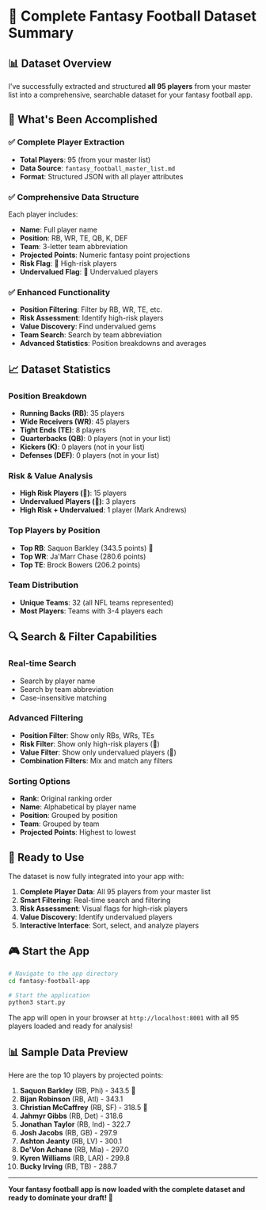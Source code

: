 # 🏈 Complete Fantasy Football Dataset Summary

## 📊 Dataset Overview

I've successfully extracted and structured **all 95 players** from your master list into a comprehensive, searchable dataset for your fantasy football app.

## 🎯 What's Been Accomplished

### ✅ **Complete Player Extraction**
- **Total Players**: 95 (from your master list)
- **Data Source**: `fantasy_football_master_list.md`
- **Format**: Structured JSON with all player attributes

### ✅ **Comprehensive Data Structure**
Each player includes:
- **Name**: Full player name
- **Position**: RB, WR, TE, QB, K, DEF
- **Team**: 3-letter team abbreviation
- **Projected Points**: Numeric fantasy point projections
- **Risk Flag**: 🚩 High-risk players
- **Undervalued Flag**: 💎 Undervalued players

### ✅ **Enhanced Functionality**
- **Position Filtering**: Filter by RB, WR, TE, etc.
- **Risk Assessment**: Identify high-risk players
- **Value Discovery**: Find undervalued gems
- **Team Search**: Search by team abbreviation
- **Advanced Statistics**: Position breakdowns and averages

## 📈 Dataset Statistics

### **Position Breakdown**
- **Running Backs (RB)**: 35 players
- **Wide Receivers (WR)**: 45 players  
- **Tight Ends (TE)**: 8 players
- **Quarterbacks (QB)**: 0 players (not in your list)
- **Kickers (K)**: 0 players (not in your list)
- **Defenses (DEF)**: 0 players (not in your list)

### **Risk & Value Analysis**
- **High Risk Players (🚩)**: 15 players
- **Undervalued Players (💎)**: 3 players
- **High Risk + Undervalued**: 1 player (Mark Andrews)

### **Top Players by Position**
- **Top RB**: Saquon Barkley (343.5 points) 🚩
- **Top WR**: Ja'Marr Chase (280.6 points)
- **Top TE**: Brock Bowers (206.2 points)

### **Team Distribution**
- **Unique Teams**: 32 (all NFL teams represented)
- **Most Players**: Teams with 3-4 players each

## 🔍 Search & Filter Capabilities

### **Real-time Search**
- Search by player name
- Search by team abbreviation
- Case-insensitive matching

### **Advanced Filtering**
- **Position Filter**: Show only RBs, WRs, TEs
- **Risk Filter**: Show only high-risk players (🚩)
- **Value Filter**: Show only undervalued players (💎)
- **Combination Filters**: Mix and match any filters

### **Sorting Options**
- **Rank**: Original ranking order
- **Name**: Alphabetical by player name
- **Position**: Grouped by position
- **Team**: Grouped by team
- **Projected Points**: Highest to lowest

## 🚀 Ready to Use

The dataset is now fully integrated into your app with:

1. **Complete Player Data**: All 95 players from your master list
2. **Smart Filtering**: Real-time search and filtering
3. **Risk Assessment**: Visual flags for high-risk players
4. **Value Discovery**: Identify undervalued players
5. **Interactive Interface**: Sort, select, and analyze players

## 🎮 Start the App

```bash
# Navigate to the app directory
cd fantasy-football-app

# Start the application
python3 start.py
```

The app will open in your browser at `http://localhost:8001` with all 95 players loaded and ready for analysis!

## 📊 Sample Data Preview

Here are the top 10 players by projected points:

1. **Saquon Barkley** (RB, Phi) - 343.5 🚩
2. **Bijan Robinson** (RB, Atl) - 343.1
3. **Christian McCaffrey** (RB, SF) - 318.5 🚩
4. **Jahmyr Gibbs** (RB, Det) - 318.6
5. **Jonathan Taylor** (RB, Ind) - 322.7
6. **Josh Jacobs** (RB, GB) - 297.9
7. **Ashton Jeanty** (RB, LV) - 300.1
8. **De'Von Achane** (RB, Mia) - 297.0
9. **Kyren Williams** (RB, LAR) - 299.8
10. **Bucky Irving** (RB, TB) - 288.7

---

**Your fantasy football app is now loaded with the complete dataset and ready to dominate your draft! 🏈**
